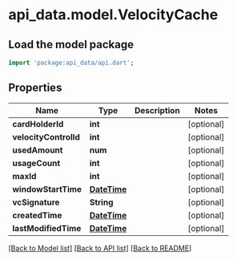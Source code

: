 # api_data.model.VelocityCache

## Load the model package
```dart
import 'package:api_data/api.dart';
```

## Properties
Name | Type | Description | Notes
------------ | ------------- | ------------- | -------------
**cardHolderId** | **int** |  | [optional] 
**velocityControlId** | **int** |  | [optional] 
**usedAmount** | **num** |  | [optional] 
**usageCount** | **int** |  | [optional] 
**maxId** | **int** |  | [optional] 
**windowStartTime** | [**DateTime**](DateTime.md) |  | [optional] 
**vcSignature** | **String** |  | [optional] 
**createdTime** | [**DateTime**](DateTime.md) |  | [optional] 
**lastModifiedTime** | [**DateTime**](DateTime.md) |  | [optional] 

[[Back to Model list]](../README.md#documentation-for-models) [[Back to API list]](../README.md#documentation-for-api-endpoints) [[Back to README]](../README.md)


